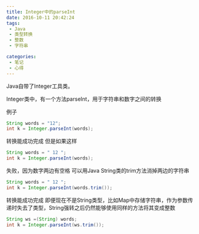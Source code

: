 ```yaml
---
title: Integer中的parseInt
date: 2016-10-11 20:42:24
tags: 
 - Java
 - 类型转换
 - 整数
 - 字符串

categories: 
 - 笔记
 - 心得
---
```

Java自带了Integer工具类。

<!-- more -->

Integer类中，有一个方法parseInt，用于字符串和数字之间的转换

例子

```java
String words = "12";
int k = Integer.parseInt(words);
```
转换能成功完成
但是如果这样
```java
String words = " 12 ";
int k = Integer.parseInt(words);
```
失败，因为数字两边有空格
可以用Java String类的trim方法消掉两边的字符串
```java
String words = " 12 ";
int k = Integer.parseInt(words.trim());
```
转换能成功完成
即便现在不是String类型，比如Map中存储字符串，作为参数传递时失去了类型，String强转之后仍然能够使用同样的方法将其变成整数
```java
String ws =(String) words;
int k = Integer.parseInt(ws.trim());
```
